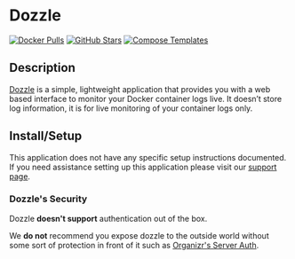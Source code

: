# Dozzle

[![Docker Pulls](https://img.shields.io/docker/pulls/amir20/dozzle?style=flat-square&color=607D8B&label=docker%20pulls&logo=docker)](https://hub.docker.com/r/amir20/dozzle)
[![GitHub Stars](https://img.shields.io/github/stars/amir20/dozzle?style=flat-square&color=607D8B&label=github%20stars&logo=github)](https://github.com/amir20/dozzle)
[![Compose Templates](https://img.shields.io/static/v1?style=flat-square&color=607D8B&label=compose&message=templates)](https://github.com/GhostWriters/DockSTARTer/tree/main/compose/.apps/dozzle)

## Description

[Dozzle](https://dozzle.dev/) is a simple, lightweight application that provides
you with a web based interface to monitor your Docker container logs live. It
doesn’t store log information, it is for live monitoring of your container logs
only.

## Install/Setup

This application does not have any specific setup instructions documented. If
you need assistance setting up this application please visit our
[support page](https://dockstarter.com/basics/support/).

### Dozzle's Security

Dozzle **doesn't support** authentication out of the box.

We **do not** recommend you expose dozzle to the outside world without some sort
of protection in front of it such as
[Organizr's Server Auth](https://docs.organizr.app/books/setup-features/page/serverauth).
